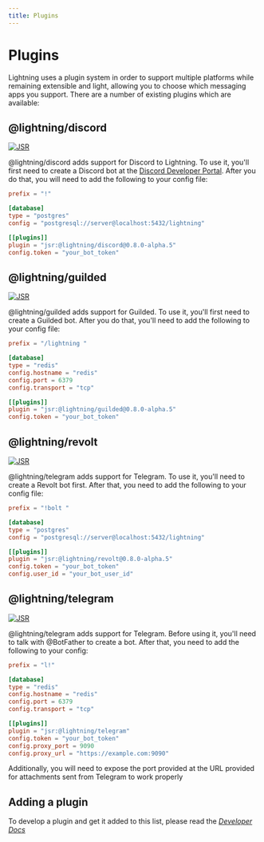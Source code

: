 ```yaml
---
title: Plugins
---
```


# Plugins

Lightning uses a plugin system in order to support multiple platforms while
remaining extensible and light, allowing you to choose which messaging apps you
support. There are a number of existing plugins which are available:

## @lightning/discord

[![JSR](https://jsr.io/badges/@lightning/discord)](https://jsr.io/@lightning/discord)

@lightning/discord adds support for Discord to Lightning. To use it, you'll
first need to create a Discord bot at the
[Discord Developer Portal](https://discord.com/developers/applications). After
you do that, you will need to add the following to your config file:

```toml {7-9}
prefix = "!"

[database]
type = "postgres"
config = "postgresql://server@localhost:5432/lightning"

[[plugins]]
plugin = "jsr:@lightning/discord@0.8.0-alpha.5"
config.token = "your_bot_token"
```

## @lightning/guilded

[![JSR](https://jsr.io/badges/@lightning/guilded)](https://jsr.io/@lightning/guilded)

@lightning/guilded adds support for Guilded. To use it, you'll first need to
create a Guilded bot. After you do that, you'll need to add the following to
your config file:

```toml {9-11}
prefix = "/lightning "

[database]
type = "redis"
config.hostname = "redis"
config.port = 6379
config.transport = "tcp"

[[plugins]]
plugin = "jsr:@lightning/guilded@0.8.0-alpha.5"
config.token = "your_bot_token"
```

## @lightning/revolt

[![JSR](https://jsr.io/badges/@lightning/revolt)](https://jsr.io/@lightning/revolt)

@lightning/telegram adds support for Telegram. To use it, you'll need to create
a Revolt bot first. After that, you need to add the following to your config
file:

```toml {7-10}
prefix = "!bolt "

[database]
type = "postgres"
config = "postgresql://server@localhost:5432/lightning"

[[plugins]]
plugin = "jsr:@lightning/revolt@0.8.0-alpha.5"
config.token = "your_bot_token"
config.user_id = "your_bot_user_id"
```

## @lightning/telegram

[![JSR](https://jsr.io/badges/@lightning/telegram)](https://jsr.io/@lightning/telegram)

@lightning/telegram adds support for Telegram. Before using it, you'll need to
talk with @BotFather to create a bot. After that, you need to add the following
to your config:

```toml {9-13}
prefix = "l!"

[database]
type = "redis"
config.hostname = "redis"
config.port = 6379
config.transport = "tcp"

[[plugins]]
plugin = "jsr:@lightning/telegram"
config.token = "your_bot_token"
config.proxy_port = 9090
config.proxy_url = "https://example.com:9090"
```

Additionally, you will need to expose the port provided at the URL provided for
attachments sent from Telegram to work properly

## Adding a plugin

To develop a plugin and get it added to this list, please read the
[_Developer Docs_](../../developer)
